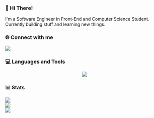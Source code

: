 ### 💫 Hi There!

I'm a Software Engineer in Front-End and Computer Science Student.
Currently building stuff and learning new things.

### 🌐 Connect with me

<p align="left">
  <a href="https://www.linkedin.com/in/amrtamer23/">
    <img src="https://skillicons.dev/icons?i=linkedin" />
  </a>
</p>

### 💻 Languages and Tools

<p align="center">
  <img src="https://skillicons.dev/icons?i=html,css,js,ts,nodejs,tailwindcss,react,next,astro,firebase,cpp,py&perline=4" />
</p>

### 📊 Stats

![](https://github-readme-stats.vercel.app/api?username=AmrTamer23&theme=merko&hide_border=false&include_all_commits=false&count_private=true)<br/>
![](https://github-readme-streak-stats.herokuapp.com/?user=AmrTamer23&theme=merko&hide_border=false)<br/>
![](https://github-readme-stats.vercel.app/api/top-langs/?username=AmrTamer23&theme=merko&hide_border=false&include_all_commits=false&count_private=true&layout=compact)
